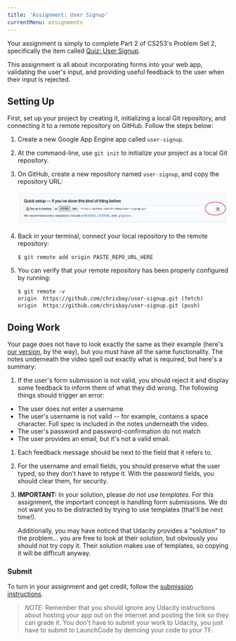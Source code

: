 ```yaml
---
title: 'Assignment: User Signup'
currentMenu: assignments
---
```


Your assignment is simply to complete Part 2 of CS253's Problem Set 2, specifically the item called [Quiz: User Signup][user-signup].

This assignment is all about incorporating forms into your web app, validating the user's input, and providing useful feedback to the user when their input is rejected.

## Setting Up

First, set up your project by creating it, initializing a local Git repository, and connecting it to a remote repository on GitHub. Follow the steps below:

1. Create a new Google App Engine app called `user-signup`.

1. At the command-line, use `git init` to initialize your project as a local Git repository.

1. On GitHub, create a new repository named `user-signup`, and copy the repository URL:

    ![Copy repo URL](images/repo-url.png)

1. Back in your terminal, connect your local repository to the remote repository:

    ```nohighlight
    $ git remote add origin PASTE_REPO_URL_HERE
    ```

1. You can verify that your remote repository has been properly configured by running:

    ```nohighlight
    $ git remote -v
    origin	https://github.com/chrisbay/user-signup.git (fetch)
    origin	https://github.com/chrisbay/user-signup.git (push)
    ```

## Doing Work

Your page does not have to look exactly the same as their example (here's [our version][signup-example], by the way), but you must have all the same functionality. The notes underneath the video spell out exactly what is required, but here's a summary:
1. If the user's form submission is not valid, you should reject it and display some feedback to inform them of what they did wrong. The following things should trigger an error:
  - The user does not enter a username
  - The user's username is not valid -- for example, contains a space character. Full spec is included in the notes underneath the video.
  - The user's password and password-confirmation do not match
  - The user provides an email, but it's not a valid email.

1. Each feedback message should be next to the field that it refers to.

1. For the username and email fields, you should preserve what the user typed, so they don't have to retype it. With the password fields, you should clear them, for security.

1. **IMPORTANT:** In your solution, please *do not use templates.* For this assignment, the important concept is handling form submissions. We do not want you to be distracted by trying to use templates (that'll be next time!).

    Additionally, you may have noticed that Udacity provides a "solution" to the problem... you are free to look at their solution, but obviously you should not try copy it. Their solution makes use of templates, so copying it will be difficult anyway.


### Submit

To turn in your assignment and get credit, follow the [submission instructions][submission-instructions].

> *NOTE:* Remember that you should ignore any Udacity instructions about hosting your app out on the internet and posting the link so they can grade it. You don't have to submit your work to Udacity, you just have to submit to LaunchCode by demoing your code to your TF.


[pset2]: https://classroom.udacity.com/courses/cs253/lessons/48756009/concepts/485384170923#
[user-signup]: https://classroom.udacity.com/courses/cs253/lessons/48756009/concepts/485084220923#
[caesar-example]: https://launchcode-demos.appspot.com/caesar
[signup-example]: https://launchcode-demos.appspot.com/signup
[submission-instructions]: ../

